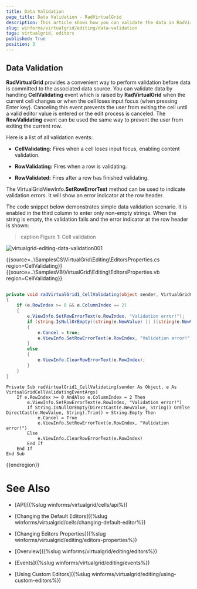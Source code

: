 ```yaml
---
title: Data Validation
page_title: Data Validation - RadVirtualGrid
description: This article shows how you can validate the data in RadVirtualGrid using the appropriate events. 
slug: winforms/virtualgrid/editing/data-validation
tags: virtualgrid, editors
published: True
position: 3
---
```



## Data Validation

__RadVirtualGrid__ provides a convenient way to perform validation before data is committed to the associated data source. You can validate data by handling __CellValidating__ event which is raised by __RadVirtualGrid__ when the current cell changes or when the cell loses input focus (when pressing Enter key). Canceling this event prevents the user from exiting the cell until a valid editor value is entered or the edit process is canceled. The __RowValidating__ event can be used the same way to prevent the user from exiting the current row.

Here is a list of all validation events: 

* __CellValidating:__ Fires when a cell loses input focus, enabling content validation. 

* __RowValidating:__ Fires when a row is validating.

* __RowValidated:__ Fires after a row has finished validating.

The VirtualGridViewInfo.__SetRowErrorText__ method can be used to indicate validation errors. It will show an error indicator at the row header.

The code snippet below demonstrates simple data validation scenario. It is enabled in the third column to enter only non-empty strings. When the string is empty, the validation fails and the error indicator at the row header is shown:

>caption Figure 1: Cell validation

![virtualgrid-editing-data-validation001](images/virtualgrid-editing-data-validation001.png)


{{source=..\SamplesCS\VirtualGrid\Editing\EditorsProperties.cs region=CellValidating}} 
{{source=..\SamplesVB\VirtualGrid\Editing\EditorsProperties.vb region=CellValidating}}
````C#
        
private void radVirtualGrid1_CellValidating(object sender, VirtualGridCellValidatingEventArgs e)
{
    if (e.RowIndex >= 0 && e.ColumnIndex == 2)
    {
        e.ViewInfo.SetRowErrorText(e.RowIndex, "Validation error!");
        if (string.IsNullOrEmpty((string)e.NewValue) || ((string)e.NewValue).Trim() == string.Empty)
        {
            e.Cancel = true;
            e.ViewInfo.SetRowErrorText(e.RowIndex, "Validation error!");
        }
        else
        {
            e.ViewInfo.ClearRowErrorText(e.RowIndex);
        }
    }
}

````
````VB.NET
Private Sub radVirtualGrid1_CellValidating(sender As Object, e As VirtualGridCellValidatingEventArgs)
    If e.RowIndex >= 0 AndAlso e.ColumnIndex = 2 Then
        e.ViewInfo.SetRowErrorText(e.RowIndex, "Validation error!")
        If String.IsNullOrEmpty(DirectCast(e.NewValue, String)) OrElse DirectCast(e.NewValue, String).Trim() = String.Empty Then
            e.Cancel = True
            e.ViewInfo.SetRowErrorText(e.RowIndex, "Validation error!")
        Else
            e.ViewInfo.ClearRowErrorText(e.RowIndex)
        End If
    End If
End Sub

````

{{endregion}}

# See Also
* [API]({%slug winforms/virtualgrid/cells/api%})

* [Changing the Default Editors]({%slug winforms/virtualgrid/cells/changing-default-editor%})

* [Changing Editors Properties]({%slug winforms/virtualgrid/editing/editors-properties%})

* [Overview]({%slug winforms/virtualgrid/editing/editors%})

* [Events]({%slug winforms/virtualgrid/editing/events%})

* [Using Custom Editors]({%slug winforms/virtualgrid/editing/using-custom-editors%})

